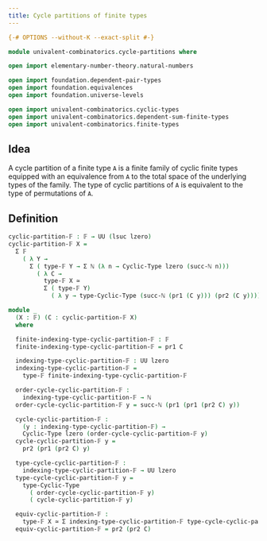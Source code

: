 ```yaml
---
title: Cycle partitions of finite types
---
```


```agda
{-# OPTIONS --without-K --exact-split #-}

module univalent-combinatorics.cycle-partitions where

open import elementary-number-theory.natural-numbers

open import foundation.dependent-pair-types
open import foundation.equivalences
open import foundation.universe-levels

open import univalent-combinatorics.cyclic-types
open import univalent-combinatorics.dependent-sum-finite-types
open import univalent-combinatorics.finite-types
```

## Idea

A cycle partition of a finite type `A` is a finite family of cyclic finite types equipped with an equivalence from `A` to the total space of the underlying types of the family. The type of cyclic partitions of `A` is equivalent to the type of permutations of `A`.

## Definition

```agda
cyclic-partition-𝔽 : 𝔽 → UU (lsuc lzero)
cyclic-partition-𝔽 X =
  Σ 𝔽
    ( λ Y →
      Σ ( type-𝔽 Y → Σ ℕ (λ n → Cyclic-Type lzero (succ-ℕ n)))
        ( λ C →
          type-𝔽 X ≃
          Σ ( type-𝔽 Y)
            ( λ y → type-Cyclic-Type (succ-ℕ (pr1 (C y))) (pr2 (C y)))))

module _
  (X : 𝔽) (C : cyclic-partition-𝔽 X)
  where

  finite-indexing-type-cyclic-partition-𝔽 : 𝔽
  finite-indexing-type-cyclic-partition-𝔽 = pr1 C

  indexing-type-cyclic-partition-𝔽 : UU lzero
  indexing-type-cyclic-partition-𝔽 =
    type-𝔽 finite-indexing-type-cyclic-partition-𝔽

  order-cycle-cyclic-partition-𝔽 :
    indexing-type-cyclic-partition-𝔽 → ℕ
  order-cycle-cyclic-partition-𝔽 y = succ-ℕ (pr1 (pr1 (pr2 C) y))

  cycle-cyclic-partition-𝔽 :
    (y : indexing-type-cyclic-partition-𝔽) →
    Cyclic-Type lzero (order-cycle-cyclic-partition-𝔽 y)
  cycle-cyclic-partition-𝔽 y =
    pr2 (pr1 (pr2 C) y)

  type-cycle-cyclic-partition-𝔽 :
    indexing-type-cyclic-partition-𝔽 → UU lzero
  type-cycle-cyclic-partition-𝔽 y =
    type-Cyclic-Type
      ( order-cycle-cyclic-partition-𝔽 y)
      ( cycle-cyclic-partition-𝔽 y)

  equiv-cyclic-partition-𝔽 :
    type-𝔽 X ≃ Σ indexing-type-cyclic-partition-𝔽 type-cycle-cyclic-partition-𝔽
  equiv-cyclic-partition-𝔽 = pr2 (pr2 C)
```

